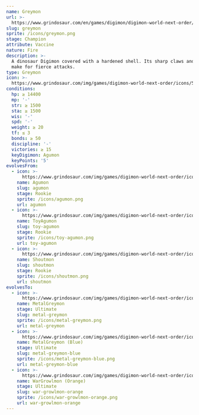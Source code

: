 ```yaml
---
name: Greymon
url: >-
  https://www.grindosaur.com/en/games/digimon/digimon-world-next-order/digimon/59-greymon
slug: greymon
sprite: /icons/greymon.png
stage: Champion
attribute: Vaccine
nature: Fire
description: >-
  A dinosaur Digimon covered with a hardened shell. Its sharp claws and big horn
  make for fierce attacks.
type: Greymon
icon: >-
  https://www.grindosaur.com/img/games/digimon-world-next-order/icons/59-greymon-icon.png
conditions:
  hp: ≥ 14400
  mp: '-'
  str: ≥ 1500
  sta: ≥ 1500
  wis: '-'
  spd: '-'
  weight: ≥ 20
  tf: ≤ 3
  bonds: ≥ 50
  discipline: '-'
  victories: ≥ 15
  keyDigimon: Agumon
  keyPoints: '5'
evolvesFrom:
  - icon: >-
      https://www.grindosaur.com/img/games/digimon-world-next-order/icons/23-agumon-icon-small.png
    name: Agumon
    slug: agumon
    stage: Rookie
    sprite: /icons/agumon.png
    url: agumon
  - icon: >-
      https://www.grindosaur.com/img/games/digimon-world-next-order/icons/41-toyagumon-icon-small.png
    name: ToyAgumon
    slug: toy-agumon
    stage: Rookie
    sprite: /icons/toy-agumon.png
    url: toy-agumon
  - icon: >-
      https://www.grindosaur.com/img/games/digimon-world-next-order/icons/58-shoutmon-icon-small.png
    name: Shoutmon
    slug: shoutmon
    stage: Rookie
    sprite: /icons/shoutmon.png
    url: shoutmon
evolvesTo:
  - icon: >-
      https://www.grindosaur.com/img/games/digimon-world-next-order/icons/112-metalgreymon-icon-small.png
    name: MetalGreymon
    stage: Ultimate
    slug: metal-greymon
    sprite: /icons/metal-greymon.png
    url: metal-greymon
  - icon: >-
      https://www.grindosaur.com/img/games/digimon-world-next-order/icons/143-metalgreymon-blue-icon-small.png
    name: MetalGreymon (Blue)
    stage: Ultimate
    slug: metal-greymon-blue
    sprite: /icons/metal-greymon-blue.png
    url: metal-greymon-blue
  - icon: >-
      https://www.grindosaur.com/img/games/digimon-world-next-order/icons/146-wargrowlmon-orange-icon-small.png
    name: WarGrowlmon (Orange)
    stage: Ultimate
    slug: war-growlmon-orange
    sprite: /icons/war-growlmon-orange.png
    url: war-growlmon-orange
---
```


